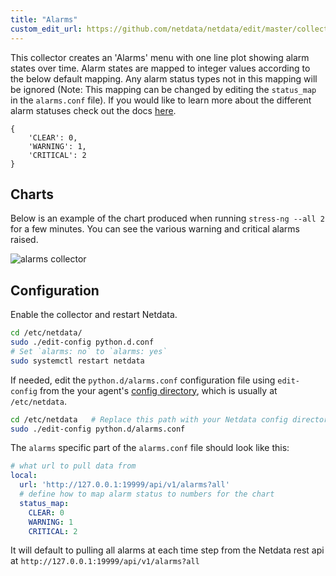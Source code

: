 ```yaml
---
title: "Alarms"
custom_edit_url: https://github.com/netdata/netdata/edit/master/collectors/python.d.plugin/alarms/README.md
---
```




This collector creates an 'Alarms' menu with one line plot showing alarm states over time. Alarm states are mapped to integer values according to the below default mapping. Any alarm status types not in this mapping will be ignored (Note: This mapping can be changed by editing the `status_map` in the `alarms.conf` file). If you would like to learn more about the different alarm statuses check out the docs [here](/docs/agent/health/reference#alarm-statuses).

```
{
    'CLEAR': 0, 
    'WARNING': 1, 
    'CRITICAL': 2
}
```

## Charts

Below is an example of the chart produced when running `stress-ng --all 2` for a few minutes. You can see the various warning and critical alarms raised. 

![alarms collector](https://user-images.githubusercontent.com/1153921/101641493-0b086a80-39ef-11eb-9f55-0713e5dfb19f.png)

## Configuration

Enable the collector and restart Netdata.

```bash
cd /etc/netdata/
sudo ./edit-config python.d.conf
# Set `alarms: no` to `alarms: yes`
sudo systemctl restart netdata
```

If needed, edit the `python.d/alarms.conf` configuration file using `edit-config` from the your agent's [config
directory](/docs/configure/nodes), which is usually at `/etc/netdata`.

```bash
cd /etc/netdata   # Replace this path with your Netdata config directory, if different
sudo ./edit-config python.d/alarms.conf
```

The `alarms` specific part of the `alarms.conf` file should look like this:

```yaml
# what url to pull data from
local:
  url: 'http://127.0.0.1:19999/api/v1/alarms?all'
  # define how to map alarm status to numbers for the chart
  status_map:
    CLEAR: 0
    WARNING: 1
    CRITICAL: 2
```

It will default to pulling all alarms at each time step from the Netdata rest api at `http://127.0.0.1:19999/api/v1/alarms?all`
